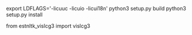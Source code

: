 export LDFLAGS='-licuuc -licuio -licui18n'
python3 setup.py build
python3 setup.py install

from estnltk_vislcg3 import vislcg3
